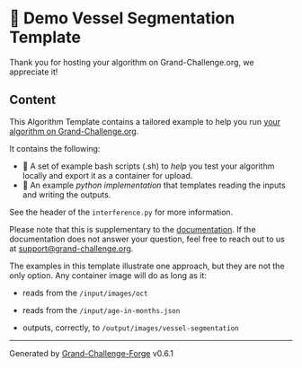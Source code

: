 # 🚀 Demo Vessel Segmentation Template

Thank you for hosting your algorithm on Grand-Challenge.org, we appreciate it!

## Content

This Algorithm Template contains a tailored example to help you run [your
algorithm on Grand-Challenge.org](https://grand-challenge.org/algorithms/miriam-test/).

It contains the following:
* ️🦾 A set of example bash scripts (.sh) to _help_ you test your algorithm locally and export it as a container for upload.
* 🦿 An example _python implementation_ that templates reading the inputs and writing the outputs.

See the header of the `interference.py` for more information.

Please note that this is supplementary to the [documentation](https://grand-challenge.org/documentation/algorithms/).
If the documentation does not answer your question, feel free to reach out to us at
[support@grand-challenge.org](mailto:support@grandchallenge.org).

The examples in this template illustrate one approach, but they are not the only option. Any container image will do as long as it:


- reads from the `/input/images/oct`

- reads from the `/input/age-in-months.json`


- outputs, correctly, to `/output/images/vessel-segmentation`


---
Generated by [Grand-Challenge-Forge](https://github.com/DIAGNijmegen/rse-grand-challenge-forge) v0.6.1